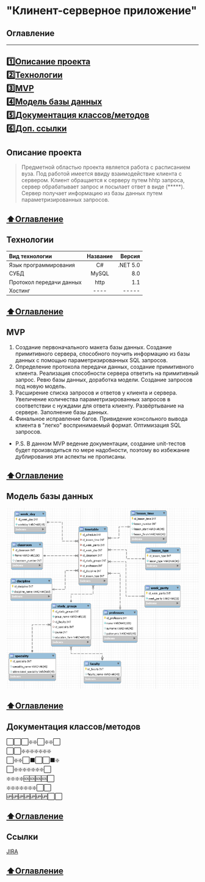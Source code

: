 # "Клинент-серверное приложение"

## <a id ="tok">Оглавление</a>
---
[:one:Описание проекта](#tok1)<br />
[:two:Технологии](#tok2)<br />
[:three:MVP](#tok3)  <br />
[:four:Модель базы данных](#tok4)<br />
[:five:Документация классов/методов](#tok5)<br />
[:six:Доп. ссылки](#tok6)<br />
---




<a id ="tok1"> Описание проекта  </a>
---

>Предметной областью проекта является работа с расписанием вуза.
Под работой имеется ввиду взаимодействие клиента с сервером. Клиент обращается к серверу путем hhtp запроса, сервер обрабатывает запрос и посылает ответ в виде (*****).  Сервер получает информацию из базы данных путем параметризированных запросов.

[:arrow_up:Оглавление](#tok)
---
<a id ="tok2"> Технологии  </a>
---
Вид технологии | Название | Версия
:----|:------:|-----:
Язык программирования | C\#| .NET 5.0
СУБД|MySQL|8.0
Протокол передачи данных |http| 1.1
Хостинг |----| ----- 

[:arrow_up:Оглавление](#tok)
---

<a id ="tok3"> MVP  </a>
---


1. Создание первоначального макета базы данных. Создание примитивного сервера, способного поучить информацию из базы данных с помощью параметризированных SQL запросов.
2. Определение протокола передачи данных, создание примитивного клиента. Реализация способности сервера ответить на примитивный запрос. Ревю базы данных, доработка модели. Создание запросов под новую модель. 
3. Расширение списка запросов и ответов у клиента и сервера. Увеличение количества параметризированных запросов в соответствии с нуждами для ответа клиенту. Развёртывание на сервере. Заполнение базы данных. 
4. Финальное исправление багов. Привидение консольного вывода клиента в "легко" воспринимаемый формат. Оптимизация SQL запросов.
* P.S. В данном MVP ведение документации, создание unit-тестов будет производиться по мере надобности, поэтому во избежание дублирования эти аспекты не прописаны.


[:arrow_up:Оглавление](#tok)
---
<a id ="tok4"> Модель базы данных  </a>
---
[![Модель БД](Doc/BD.jpg)](timetable.sql)

[:arrow_up:Оглавление](#tok)
---

<a id ="tok5"> Документация классов/методов </a>
---

:white_large_square::white_large_square::white_large_square::sparkle::sparkle::white_large_square::sparkle::sparkle::white_large_square:<br />
:white_large_square::white_large_square::sparkle::sparkle::sparkle::sparkle::sparkle::sparkle::sparkle:<br />
:white_large_square::sparkle::sparkle::white_large_square::black_large_square::white_large_square::white_large_square::black_large_square::sparkle:<br />
:white_large_square::sparkle::sparkle::sparkle::sparkle::sparkle::sparkle::sparkle::white_large_square:<br />
:sparkle::sparkle::sparkle::sparkle::sos::sos::sos::sos::white_large_square:<br />
:sparkle::sparkle::sparkle::sparkle::sparkle::sparkle::sparkle::white_large_square::white_large_square:<br />
:up::up::up::up::up::up::up::white_large_square::white_large_square:<br />

[:arrow_up:Оглавление](#tok)
---
<a id ="tok6"> Ссылки </a>
---
[JIRA](https://client-server-project.atlassian.net/jira)

[:arrow_up:Оглавление](#tok)
---
